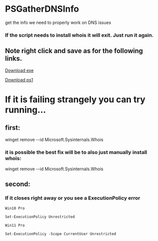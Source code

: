 # PSGatherDNSInfo
get the info we need to properly work on DNS issues

### If the script needs to install whois it will exit. Just run it again.
 
## Note right click and save as for the following links.
[Download exe](https://github.com/mrdatawolf/PSGatherDNSInfo/releases/download/v1.1.3/Get-DomainInfo.exe) 

[Download ps1](https://raw.githubusercontent.com/mrdatawolf/PSGatherDNSInfo/refs/heads/main/Get-DomainInfo.ps1)

# If it is failing strangely you can try running...
## first:
winget remove --id Microsoft.Sysinternals.Whois

### it is possible the best fix will be to also just manually install whois:
winget remove --id Microsoft.Sysinternals.Whois

## second:
### If it closes right away or you see a ExecutionPolicy error

    Win10 Pro

    Set-ExecutionPolicy Unrestricted

    Win11 Pro

    Set-ExecutionPolicy -Scope CurrentUser Unrestricted

